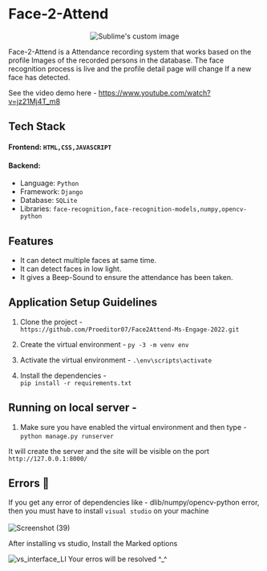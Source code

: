 
# Face-2-Attend

<p align="center">
  <img src="https://user-images.githubusercontent.com/93596441/170276115-71567319-cfdd-4ad6-b489-7bba3eda9997.png"?raw=true" alt="Sublime's custom image"/>
</p>
Face-2-Attend is a Attendance recording system that works based on the profile Images of the recorded persons in the database. The face recognition process is live and the profile detail page will change If a new face has detected.
                                                                                                                                          
See the video demo here - https://www.youtube.com/watch?v=jz21Mj4T_m8
                                                                                                                                          
## Tech Stack                                                                                                                                           
#### Frontend: ```HTML,CSS,JAVASCRIPT```    
#### Backend:
* Language: ```Python```
* Framework: ```Django```                                                                                                                                         
* Database: ```SQLite```
* Libraries: ```face-recognition,face-recognition-models,numpy,opencv-python```                                                                                                                                         
## Features
* It can detect multiple faces at same time.
* It can detect faces in low light.
* It gives a Beep-Sound to ensure the attendance has been taken.                                                                                                                                          
## Application Setup Guidelines                                                                                                                                          
                                                                                                                                          
  1. Clone the project -                                                                                                                                        
  ```https://github.com/Proeditor07/Face2Attend-Ms-Engage-2022.git```
                                                                                                                                          
  2. Create the virtual environment - 
 ```py -3 -m venv env```                                                                                                                                            
  
  3. Activate the virtual environment -                                                                                                                               ```.\env\scripts\activate```           
                                                                                                                                        
                                                                                                                                          

                                                                                                                                          
  3. Install the dependencies -  
  ```pip install -r requirements.txt```                                                                                                                               
   
  ## Running on local server - 
   
  1. Make sure you have enabled the virtual environment and then type - 
    </br>```python manage.py runserver``` 

   It will create the server and the site will be visible on the port ```http://127.0.0.1:8000/```                                                                                                                                                                                                                                                                               
## Errors 🛑
 If you get any error of dependencies like - dlib/numpy/opencv-python error, then you must have to install ```visual studio``` on your machine</br>  
![Screenshot (39)](https://user-images.githubusercontent.com/73808096/170742475-4d8a8e5a-6d2b-454f-84d5-a64481b7a9a4.png)

                                                                                                                                          
After installing vs studio, Install the Marked options                                                                                                                          
              
 ![vs_interface_LI](https://user-images.githubusercontent.com/73808096/170742922-a8ce501a-c0d8-4d7d-a087-b619c6774c5b.jpg)
Your erros will be resolved ^_^
